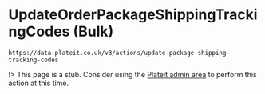 # UpdateOrderPackageShippingTrackingCodes (Bulk)

`https://data.plateit.co.uk/v3/actions/update-package-shipping-tracking-codes`

!> This page is a stub. Consider using the [Plateit admin area](https://admin.plateit.co.uk) to perform this action at this time.